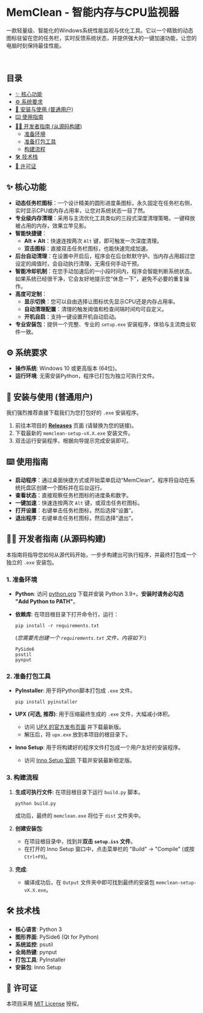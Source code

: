 # MemClean - 智能内存与CPU监视器

一款轻量级、智能化的Windows系统性能监视与优化工具。它以一个精致的动态图标驻留在您的任务栏，实时反馈系统状态，并提供强大的一键加速功能，让您的电脑时刻保持最佳性能。

<br>

## 目录

- [✨ 核心功能](https://www.google.com/search?q=%23-核心功能)
- [⚙️ 系统要求](https://www.google.com/search?q=%23️-系统要求)
- [🚀 安装与使用 (普通用户)](https://www.google.com/search?q=%23-安装与使用-普通用户)
- [⌨️ 使用指南](https://www.google.com/search?q=%23️-使用指南)
- [👨‍💻 开发者指南 (从源码构建)](https://www.google.com/search?q=%23-开发者指南-从源码构建)
  - [准备环境](https://www.google.com/search?q=%231-准备环境)
  - [准备打包工具](https://www.google.com/search?q=%232-准备打包工具)
  - [构建流程](https://www.google.com/search?q=%233-构建流程)
- [🛠️ 技术栈](https://www.google.com/search?q=%23️-技术栈)
- [📄 许可证](https://www.google.com/search?q=%23-许可证)

## ✨ 核心功能

- **动态任务栏图标**：一个设计精美的圆形进度条图标，永久固定在任务栏右侧，实时显示CPU或内存占用率，让您对系统状态一目了然。
- **专业级内存清理**：采用与主流优化工具类似的三段式深度清理策略，一键释放被占用的内存，效果立竿见影。
- **智能快捷键**：
  - **Alt + Alt**：快速连按两次 `Alt` 键，即可触发一次深度清理。
  - **双击图标**：直接双击任务栏图标，也能快速完成加速。
- **后台自动清理**：在设置中开启后，程序会在后台默默守护。当内存占用超过您设定的阈值时，会自动执行清理，无需任何手动干预。
- **智能冷却机制**：在您手动加速后的一小段时间内，程序会智能判断系统状态。如果系统已经很干净，它会友好地提示您“休息一下”，避免不必要的重复操作。
- **高度可定制**：
  - **显示切换**：您可以自由选择让图标优先显示CPU还是内存占用率。
  - **自动清理配置**：清理的触发阈值和检查间隔时间均可自定义。
  - **开机自启**：支持一键设置开机自动启动。
- **专业安装包**：提供一个完整、专业的 `setup.exe` 安装程序，体验与主流商业软件一致。

## ⚙️ 系统要求

- **操作系统**: Windows 10 或更高版本 (64位)。
- **运行环境**: 无需安装Python，程序已打包为独立可执行文件。

## 🚀 安装与使用 (普通用户)

我们强烈推荐直接下载我们为您打包好的 `.exe` 安装程序。

1. 前往本项目的 [**Releases**](https://github.com/your-username/your-repo/releases) 页面 (请替换为您的链接)。
2. 下载最新的 `memclean-setup-vX.X.exe` 安装文件。
3. 双击运行安装程序，根据向导提示完成安装即可。

## ⌨️ 使用指南

- **启动程序**：通过桌面快捷方式或开始菜单启动“MemClean”。程序将自动在系统托盘区创建一个图标并在后台运行。
- **查看状态**：直接观察任务栏图标的进度条和数字。
- **一键加速**：快速连按两次 `Alt` 键，或双击任务栏图标。
- **打开设置**：右键单击任务栏图标，然后选择“设置”。
- **退出程序**：右键单击任务栏图标，然后选择“退出”。

## 👨‍💻 开发者指南 (从源码构建)

本指南将指导您如何从源代码开始，一步步构建出可执行程序，并最终打包成一个独立的 `.exe` 安装包。

### 1. 准备环境

- **Python**: 访问 [python.org](https://www.python.org/downloads/) 下载并安装 Python 3.9+。**安装时请务必勾选 "Add Python to PATH"**。

- **依赖库**: 在项目根目录下打开命令行，运行：

  ```
  pip install -r requirements.txt
  ```

  (*您需要先创建一个 `requirements.txt` 文件，内容如下:*)

  ```
  PySide6
  psutil
  pynput
  ```

### 2. 准备打包工具

- **PyInstaller**: 用于将Python脚本打包成 `.exe` 文件。

  ```
  pip install pyinstaller
  ```

- **UPX (可选, 推荐)**: 用于压缩最终生成的 `.exe` 文件，大幅减小体积。

  - 访问 [UPX 的官方发布页面](https://github.com/upx/upx/releases) 并下载最新版。
  - 解压后，将 `upx.exe` 放到本项目的根目录下。

- **Inno Setup**: 用于将构建好的程序文件打包成一个用户友好的安装程序。

  - 访问 [Inno Setup 官网](https://jrsoftware.org/isinfo.php) 下载并安装最新稳定版。

### 3. 构建流程

1. **生成可执行文件**: 在项目根目录下运行 `build.py` 脚本。

   ```
   python build.py
   ```

   成功后，最终的 `memclean.exe` 将位于 `dist` 文件夹中。

2. **创建安装包**:

   - 在项目根目录中，找到并**双击 `setup.iss` 文件**。
   - 在打开的 Inno Setup 窗口中，点击菜单栏的 "Build" -> "Compile" (或按 `Ctrl+F9`)。

3. **完成**:

   - 编译成功后，在 `Output` 文件夹中即可找到最终的安装包 `memclean-setup-vX.X.exe`。

## 🛠️ 技术栈

- **核心语言**: Python 3
- **图形界面**: PySide6 (Qt for Python)
- **系统监控**: psutil
- **全局热键**: pynput
- **打包工具**: PyInstaller
- **安装包**: Inno Setup

## 📄 许可证

本项目采用 [MIT License](https://opensource.org/licenses/MIT) 授权。